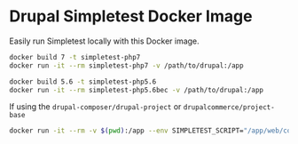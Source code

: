 Drupal Simpletest Docker Image
===============================

Easily run Simpletest locally with this Docker image.

````sh
docker build 7 -t simpletest-php7
docker run -it --rm simpletest-php7 -v /path/to/drupal:/app

docker build 5.6 -t simpletest-php5.6
docker run -it --rm simpletest-php5.6bec -v /path/to/drupal:/app
````

If using the `drupal-composer/drupal-project` or `drupalcommerce/project-base`

````sh
docker run -it --rm -v $(pwd):/app --env SIMPLETEST_SCRIPT="/app/web/core/scripts/run-tests.sh" --env PHP_DOCROOT="/app/web" simpletest-php7
````
